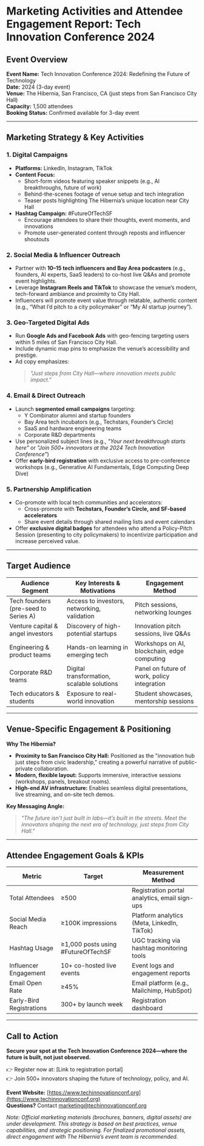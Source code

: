 # Marketing Activities and Attendee Engagement Report: Tech Innovation Conference 2024

## Event Overview  
**Event Name:** Tech Innovation Conference 2024: Redefining the Future of Technology  
**Date:** 2024 (3-day event)  
**Venue:** The Hibernia, San Francisco, CA (just steps from San Francisco City Hall)  
**Capacity:** 1,500 attendees  
**Booking Status:** Confirmed available for 3-day event  

---

## Marketing Strategy & Key Activities

### 1. Digital Campaigns  
- **Platforms:** LinkedIn, Instagram, TikTok  
- **Content Focus:**  
  - Short-form videos featuring speaker snippets (e.g., AI breakthroughs, future of work)  
  - Behind-the-scenes footage of venue setup and tech integration  
  - Teaser posts highlighting The Hibernia’s unique location near City Hall  
- **Hashtag Campaign:** #FutureOfTechSF  
  - Encourage attendees to share their thoughts, event moments, and innovations  
  - Promote user-generated content through reposts and influencer shoutouts  

### 2. Social Media & Influencer Outreach  
- Partner with **10–15 tech influencers and Bay Area podcasters** (e.g., founders, AI experts, SaaS leaders) to co-host live Q&As and promote event highlights.  
- Leverage **Instagram Reels and TikTok** to showcase the venue’s modern, tech-forward ambiance and proximity to City Hall.  
- Influencers will promote event value through relatable, authentic content (e.g., “What I’d pitch to a city policymaker” or “My AI startup journey”).  

### 3. Geo-Targeted Digital Ads  
- Run **Google Ads and Facebook Ads** with geo-fencing targeting users within 5 miles of San Francisco City Hall.  
- Include dynamic map pins to emphasize the venue’s accessibility and prestige.  
- Ad copy emphasizes:  
  > *"Just steps from City Hall—where innovation meets public impact."*  

### 4. Email & Direct Outreach  
- Launch **segmented email campaigns** targeting:  
  - Y Combinator alumni and startup founders  
  - Bay Area tech incubators (e.g., Techstars, Founder’s Circle)  
  - SaaS and hardware engineering teams  
  - Corporate R&D departments  
- Use personalized subject lines (e.g., *"Your next breakthrough starts here"* or *"Join 500+ innovators at the 2024 Tech Innovation Conference"*)  
- Offer **early-bird registration** with exclusive access to pre-conference workshops (e.g., Generative AI Fundamentals, Edge Computing Deep Dive)  

### 5. Partnership Amplification  
- Co-promote with local tech communities and accelerators:  
  - Cross-promote with **Techstars, Founder’s Circle, and SF-based accelerators**  
  - Share event details through shared mailing lists and event calendars  
- Offer **exclusive digital badges** for attendees who attend a Policy-Pitch Session (presenting to city policymakers) to incentivize participation and increase perceived value.  

---

## Target Audience  

| Audience Segment | Key Interests & Motivations | Engagement Method |  
|------------------|-------------------------------|------------------|  
| Tech founders (pre-seed to Series A) | Access to investors, networking, validation | Pitch sessions, networking lounges |  
| Venture capital & angel investors | Discovery of high-potential startups | Innovation pitch sessions, live Q&As |  
| Engineering & product teams | Hands-on learning in emerging tech | Workshops on AI, blockchain, edge computing |  
| Corporate R&D teams | Digital transformation, scalable solutions | Panel on future of work, policy integration |  
| Tech educators & students | Exposure to real-world innovation | Student showcases, mentorship sessions |  

---

## Venue-Specific Engagement & Positioning  

**Why The Hibernia?**  
- **Proximity to San Francisco City Hall:** Positioned as the "innovation hub just steps from civic leadership," creating a powerful narrative of public-private collaboration.  
- **Modern, flexible layout:** Supports immersive, interactive sessions (workshops, panels, breakout rooms).  
- **High-end AV infrastructure:** Enables seamless digital presentations, live streaming, and on-site tech demos.  

**Key Messaging Angle:**  
> *"The future isn’t just built in labs—it’s built in the streets. Meet the innovators shaping the next era of technology, just steps from City Hall."*  

---

## Attendee Engagement Goals & KPIs  

| Metric | Target | Measurement Method |  
|-------|--------|-------------------|  
| Total Attendees | ≥500 | Registration portal analytics, email sign-ups |  
| Social Media Reach | ≥100K impressions | Platform analytics (Meta, LinkedIn, TikTok) |  
| Hashtag Usage | ≥1,000 posts using #FutureOfTechSF | UGC tracking via hashtag monitoring tools |  
| Influencer Engagement | 10+ co-hosted live events | Event logs and engagement reports |  
| Email Open Rate | ≥45% | Email platform (e.g., Mailchimp, HubSpot) |  
| Early-Bird Registrations | 300+ by launch week | Registration dashboard |  

---

## Call to Action  

**Secure your spot at the Tech Innovation Conference 2024—where the future is built, not just observed.**  

👉 Register now at: [Link to registration portal]  
👉 Join 500+ innovators shaping the future of technology, policy, and AI.  

**Event Website:** [https://www.techinnovationconf.org](https://www.techinnovationconf.org)  
**Questions?** Contact marketing@techinnovationconf.org  

*Note: Official marketing materials (brochures, banners, digital assets) are under development. This strategy is based on best practices, venue capabilities, and strategic positioning. For finalized promotional assets, direct engagement with The Hibernia’s event team is recommended.*